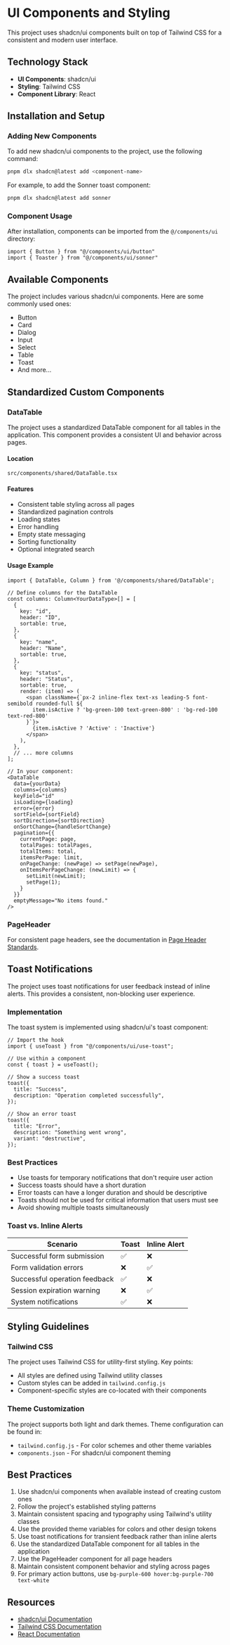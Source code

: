 # UI Components and Styling

This project uses shadcn/ui components built on top of Tailwind CSS for a consistent and modern user interface.

## Technology Stack

- **UI Components**: shadcn/ui
- **Styling**: Tailwind CSS
- **Component Library**: React

## Installation and Setup

### Adding New Components

To add new shadcn/ui components to the project, use the following command:

```bash
pnpm dlx shadcn@latest add <component-name>
```

For example, to add the Sonner toast component:

```bash
pnpm dlx shadcn@latest add sonner
```

### Component Usage

After installation, components can be imported from the `@/components/ui` directory:

```tsx
import { Button } from "@/components/ui/button"
import { Toaster } from "@/components/ui/sonner"
```

## Available Components

The project includes various shadcn/ui components. Here are some commonly used ones:

- Button
- Card
- Dialog
- Input
- Select
- Table
- Toast
- And more...

## Standardized Custom Components

### DataTable

The project uses a standardized DataTable component for all tables in the application. This component provides a consistent UI and behavior across pages.

#### Location

```
src/components/shared/DataTable.tsx
```

#### Features

- Consistent table styling across all pages
- Standardized pagination controls
- Loading states
- Error handling
- Empty state messaging
- Sorting functionality
- Optional integrated search

#### Usage Example

```tsx
import { DataTable, Column } from '@/components/shared/DataTable';

// Define columns for the DataTable
const columns: Column<YourDataType>[] = [
  {
    key: "id",
    header: "ID",
    sortable: true,
  },
  {
    key: "name",
    header: "Name",
    sortable: true,
  },
  {
    key: "status",
    header: "Status",
    sortable: true,
    render: (item) => (
      <span className={`px-2 inline-flex text-xs leading-5 font-semibold rounded-full ${
        item.isActive ? 'bg-green-100 text-green-800' : 'bg-red-100 text-red-800'
      }`}>
        {item.isActive ? 'Active' : 'Inactive'}
      </span>
    ),
  },
  // ... more columns
];

// In your component:
<DataTable
  data={yourData}
  columns={columns}
  keyField="id"
  isLoading={loading}
  error={error}
  sortField={sortField}
  sortDirection={sortDirection}
  onSortChange={handleSortChange}
  pagination={{
    currentPage: page,
    totalPages: totalPages,
    totalItems: total,
    itemsPerPage: limit,
    onPageChange: (newPage) => setPage(newPage),
    onItemsPerPageChange: (newLimit) => {
      setLimit(newLimit);
      setPage(1);
    }
  }}
  emptyMessage="No items found."
/>
```

### PageHeader

For consistent page headers, see the documentation in [Page Header Standards](./page-header-standards.md).

## Toast Notifications

The project uses toast notifications for user feedback instead of inline alerts. This provides a consistent, non-blocking user experience.

### Implementation

The toast system is implemented using shadcn/ui's toast component:

```tsx
// Import the hook
import { useToast } from "@/components/ui/use-toast";

// Use within a component
const { toast } = useToast();

// Show a success toast
toast({
  title: "Success",
  description: "Operation completed successfully",
});

// Show an error toast
toast({
  title: "Error",
  description: "Something went wrong",
  variant: "destructive",
});
```

### Best Practices

- Use toasts for temporary notifications that don't require user action
- Success toasts should have a short duration
- Error toasts can have a longer duration and should be descriptive
- Toasts should not be used for critical information that users must see
- Avoid showing multiple toasts simultaneously

### Toast vs. Inline Alerts

| Scenario | Toast | Inline Alert |
|----------|-------|--------------|
| Successful form submission | ✅ | ❌ |
| Form validation errors | ❌ | ✅ |
| Successful operation feedback | ✅ | ❌ |
| Session expiration warning | ❌ | ✅ |
| System notifications | ✅ | ❌ |

## Styling Guidelines

### Tailwind CSS

The project uses Tailwind CSS for utility-first styling. Key points:

- All styles are defined using Tailwind utility classes
- Custom styles can be added in `tailwind.config.js`
- Component-specific styles are co-located with their components

### Theme Customization

The project supports both light and dark themes. Theme configuration can be found in:

- `tailwind.config.js` - For color schemes and other theme variables
- `components.json` - For shadcn/ui component theming

## Best Practices

1. Use shadcn/ui components when available instead of creating custom ones
2. Follow the project's established styling patterns
3. Maintain consistent spacing and typography using Tailwind's utility classes
4. Use the provided theme variables for colors and other design tokens
5. Use toast notifications for transient feedback rather than inline alerts
6. Use the standardized DataTable component for all tables in the application
7. Use the PageHeader component for all page headers
8. Maintain consistent component behavior and styling across pages
9. For primary action buttons, use `bg-purple-600 hover:bg-purple-700 text-white`

## Resources

- [shadcn/ui Documentation](https://ui.shadcn.com)
- [Tailwind CSS Documentation](https://tailwindcss.com/docs)
- [React Documentation](https://react.dev) 